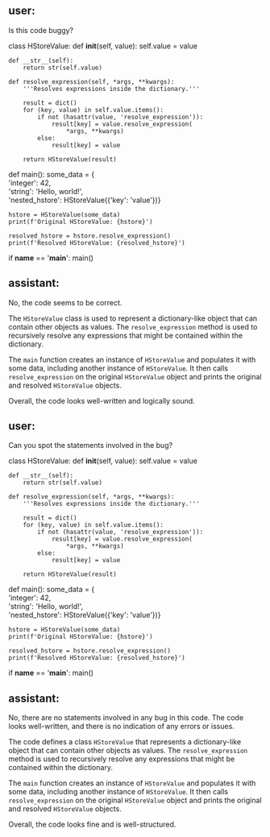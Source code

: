 ## user:
Is this code buggy?













class HStoreValue:
    def __init__(self, value):
        self.value = value
    
    def __str__(self):
        return str(self.value)
    
    def resolve_expression(self, *args, **kwargs):
        '''Resolves expressions inside the dictionary.'''
        
        result = dict()
        for (key, value) in self.value.items():
            if not (hasattr(value, 'resolve_expression')):
                result[key] = value.resolve_expression(
                    *args, **kwargs)
            else:
                result[key] = value
        
        return HStoreValue(result)


def main():
    some_data = {\
        'integer': 42, \
        'string': 'Hello, world!', \
        'nested_hstore': HStoreValue({'key': 'value'})}
    
    
    hstore = HStoreValue(some_data)
    print(f'Original HStoreValue: {hstore}')
    
    resolved_hstore = hstore.resolve_expression()
    print(f'Resolved HStoreValue: {resolved_hstore}')


if __name__ == '__main__':
    main()

## assistant:
No, the code seems to be correct. 

The `HStoreValue` class is used to represent a dictionary-like object that can contain other objects as values. The `resolve_expression` method is used to recursively resolve any expressions that might be contained within the dictionary. 

The `main` function creates an instance of `HStoreValue` and populates it with some data, including another instance of `HStoreValue`. It then calls `resolve_expression` on the original `HStoreValue` object and prints the original and resolved `HStoreValue` objects.

Overall, the code looks well-written and logically sound.

## user:
Can you spot the statements involved in the bug?













class HStoreValue:
    def __init__(self, value):
        self.value = value
    
    def __str__(self):
        return str(self.value)
    
    def resolve_expression(self, *args, **kwargs):
        '''Resolves expressions inside the dictionary.'''
        
        result = dict()
        for (key, value) in self.value.items():
            if not (hasattr(value, 'resolve_expression')):
                result[key] = value.resolve_expression(
                    *args, **kwargs)
            else:
                result[key] = value
        
        return HStoreValue(result)


def main():
    some_data = {\
        'integer': 42, \
        'string': 'Hello, world!', \
        'nested_hstore': HStoreValue({'key': 'value'})}
    
    
    hstore = HStoreValue(some_data)
    print(f'Original HStoreValue: {hstore}')
    
    resolved_hstore = hstore.resolve_expression()
    print(f'Resolved HStoreValue: {resolved_hstore}')


if __name__ == '__main__':
    main()

## assistant:
No, there are no statements involved in any bug in this code. The code looks well-written, and there is no indication of any errors or issues. 

The code defines a class `HStoreValue` that represents a dictionary-like object that can contain other objects as values. The `resolve_expression` method is used to recursively resolve any expressions that might be contained within the dictionary. 

The `main` function creates an instance of `HStoreValue` and populates it with some data, including another instance of `HStoreValue`. It then calls `resolve_expression` on the original `HStoreValue` object and prints the original and resolved `HStoreValue` objects.

Overall, the code looks fine and is well-structured.

